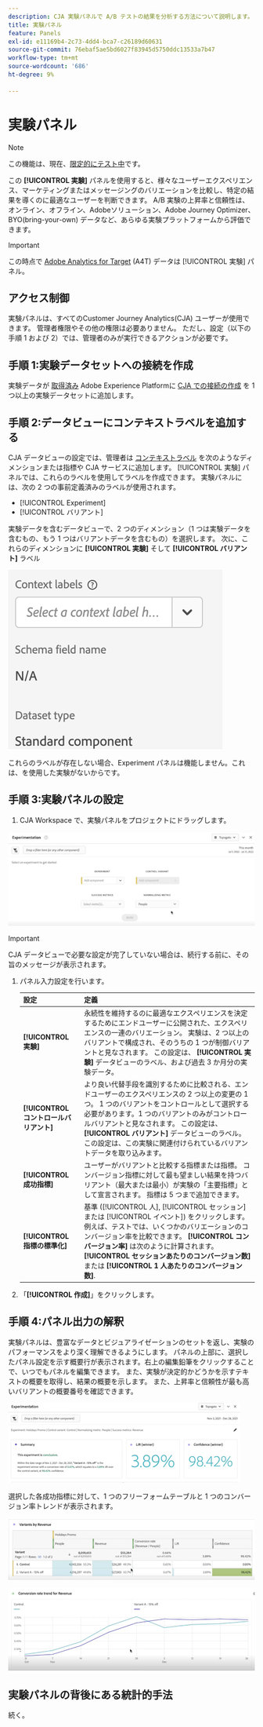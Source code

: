 ```yaml
---
description: CJA 実験パネルで A/B テストの結果を分析する方法について説明します。
title: 実験パネル
feature: Panels
exl-id: e11169b4-2c73-4dd4-bca7-c26189d60631
source-git-commit: 76ebaf5ae5bd6027f83945d5750ddc13533a7b47
workflow-type: tm+mt
source-wordcount: '686'
ht-degree: 9%

---
```


# 実験パネル

>[!NOTE]
>
>この機能は、現在、[限定的にテスト中](/help/release-notes/releases.md)です。

この **[!UICONTROL 実験]** パネルを使用すると、様々なユーザーエクスペリエンス、マーケティングまたはメッセージングのバリエーションを比較し、特定の結果を導くのに最適なユーザーを判断できます。 A/B 実験の上昇率と信頼性は、オンライン、オフライン、Adobeソリューション、Adobe Journey Optimizer、BYO(bring-your-own) データなど、あらゆる実験プラットフォームから評価できます。

>[!IMPORTANT]
>
>この時点で [Adobe Analytics for Target](https://experienceleague.adobe.com/docs/target/using/integrate/a4t/a4t.html?lang=ja) (A4T) データは [!UICONTROL 実験] パネル。

## アクセス制御

実験パネルは、すべてのCustomer Journey Analytics(CJA) ユーザーが使用できます。 管理者権限やその他の権限は必要ありません。 ただし、設定（以下の手順 1 および 2）では、管理者のみが実行できるアクションが必要です。

## 手順 1:実験データセットへの接続を作成

実験データが [取得済み](https://experienceleague.adobe.com/docs/experience-platform/ingestion/home.html?lang=en) Adobe Experience Platformに [CJA での接続の作成](/help/connections/create-connection.md) を 1 つ以上の実験データセットに追加します。

## 手順 2:データビューにコンテキストラベルを追加する

CJA データビューの設定では、管理者は [コンテキストラベル](/help/data-views/component-settings/overview.md) を次のようなディメンションまたは指標や CJA サービスに追加します。 [!UICONTROL 実験] パネルでは、これらのラベルを使用してラベルを作成できます。 実験パネルには、次の 2 つの事前定義済みのラベルが使用されます。

* [!UICONTROL Experiment]
* [!UICONTROL バリアント]

実験データを含むデータビューで、2 つのディメンション（1 つは実験データを含むもの、もう 1 つはバリアントデータを含むもの）を選択します。 次に、これらのディメンションに **[!UICONTROL 実験]** そして **[!UICONTROL バリアント]** ラベル

![コンテキストラベル](assets/context-label.png)

これらのラベルが存在しない場合、Experiment パネルは機能しません。これは、を使用した実験がないからです。

## 手順 3:実験パネルの設定

1. CJA Workspace で、実験パネルをプロジェクトにドラッグします。

![実験パネル](assets/experiment.png)

>[!IMPORTANT]
>CJA データビューで必要な設定が完了していない場合は、続行する前に、その旨のメッセージが表示されます。

1. パネル入力設定を行います。

   | 設定 | 定義 |
   | --- | --- |
   | **[!UICONTROL 実験]** | 永続性を維持するのに最適なエクスペリエンスを決定するためにエンドユーザーに公開された、エクスペリエンスの一連のバリエーション。 実験は、2 つ以上のバリアントで構成され、そのうちの 1 つが制御バリアントと見なされます。 この設定は、  **[!UICONTROL 実験]** データビューのラベル、および過去 3 か月分の実験データ。 |
   | **[!UICONTROL コントロールバリアント]** | より良い代替手段を識別するために比較される、エンドユーザーのエクスペリエンスの 2 つ以上の変更の 1 つ。 1 つのバリアントをコントロールとして選択する必要があります。1 つのバリアントのみがコントロールバリアントと見なされます。 この設定は、  **[!UICONTROL バリアント]** データビューのラベル。 この設定は、この実験に関連付けられているバリアントデータを取り込みます。 |
   | **[!UICONTROL 成功指標]** | ユーザーがバリアントと比較する指標または指標。 コンバージョン指標に対して最も望ましい結果を持つバリアント（最大または最小）が実験の「主要指標」として宣言されます。 指標は 5 つまで追加できます。 |
   | **[!UICONTROL 指標の標準化]** | 基準 ([!UICONTROL 人], [!UICONTROL セッション]または [!UICONTROL イベント]) をクリックします。 例えば、テストでは、いくつかのバリエーションのコンバージョン率を比較できます。 **[!UICONTROL コンバージョン率]** は次のように計算されます。 **[!UICONTROL セッションあたりのコンバージョン数]** または **[!UICONTROL 1 人あたりのコンバージョン数]**. |

1. 「**[!UICONTROL 作成]**」をクリックします。

## 手順 4:パネル出力の解釈

実験パネルは、豊富なデータとビジュアライゼーションのセットを返し、実験のパフォーマンスをより深く理解できるようにします。 パネルの上部に、選択したパネル設定を示す概要行が表示されます。右上の編集鉛筆をクリックすることで、いつでもパネルを編集できます。 また、実験が決定的かどうかを示すテキストの概要を取得し、結果の概要を示します。 また、上昇率と信頼性が最も高いバリアントの概要番号を確認できます。

![実験出力](assets/exp-output1.png)

選択した各成功指標に対して、1 つのフリーフォームテーブルと 1 つのコンバージョン率トレンドが表示されます。

![実験出力](assets/exp-output2.png)

![実験出力](assets/exp-output3.png)


## 実験パネルの背後にある統計的手法

続く。



